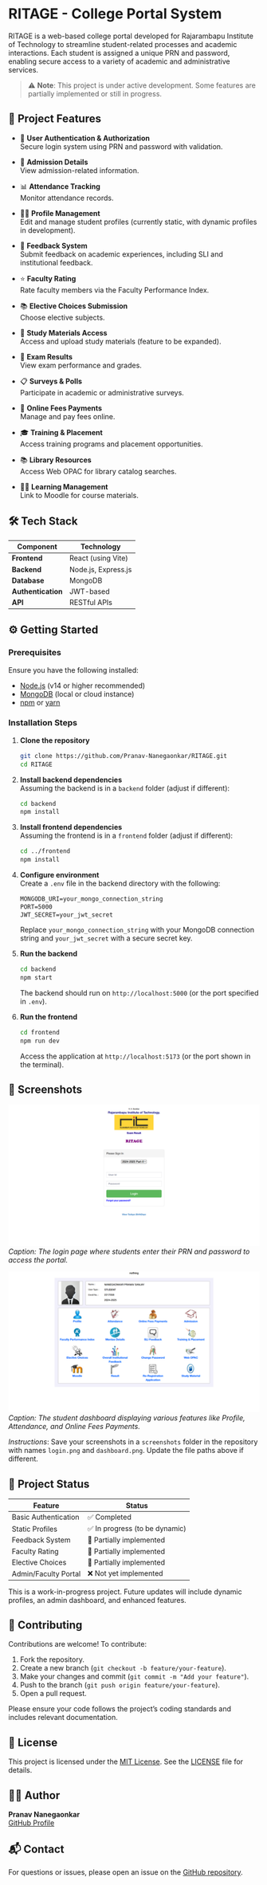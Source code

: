 # RITAGE - College Portal System

RITAGE is a web-based college portal developed for Rajarambapu Institute of Technology to streamline student-related processes and academic interactions. Each student is assigned a unique PRN and password, enabling secure access to a variety of academic and administrative services.

> ⚠️ **Note**: This project is under active development. Some features are partially implemented or still in progress.

## 🚀 Project Features

- 🔐 **User Authentication & Authorization**  
  Secure login system using PRN and password with validation.

- 🏫 **Admission Details**  
  View admission-related information.

- 📊 **Attendance Tracking**  
  Monitor attendance records.

- 🧑‍🎓 **Profile Management**  
  Edit and manage student profiles (currently static, with dynamic profiles in development).

- 💬 **Feedback System**  
  Submit feedback on academic experiences, including SLI and institutional feedback.

- ⭐ **Faculty Rating**  
  Rate faculty members via the Faculty Performance Index.

- 📚 **Elective Choices Submission**  
  Choose elective subjects.

- 📖 **Study Materials Access**  
  Access and upload study materials (feature to be expanded).

- 📝 **Exam Results**  
  View exam performance and grades.

- 📋 **Surveys & Polls**  
  Participate in academic or administrative surveys.

- 💸 **Online Fees Payments**  
  Manage and pay fees online.

- 🎓 **Training & Placement**  
  Access training programs and placement opportunities.

- 📚 **Library Resources**  
  Access Web OPAC for library catalog searches.

- 🧑‍🏫 **Learning Management**  
  Link to Moodle for course materials.

## 🛠️ Tech Stack

| Component         | Technology                              |
|-------------------|-----------------------------------------|
| **Frontend**      | React (using Vite)                     |
| **Backend**       | Node.js, Express.js                    |
| **Database**      | MongoDB                                |
| **Authentication** | JWT-based                              |
| **API**           | RESTful APIs                           |

## ⚙️ Getting Started

### Prerequisites
Ensure you have the following installed:
- [Node.js](https://nodejs.org/) (v14 or higher recommended)
- [MongoDB](https://www.mongodb.com/) (local or cloud instance)
- [npm](https://www.npmjs.com/) or [yarn](https://yarnpkg.com/)

### Installation Steps
1. **Clone the repository**  
   ```bash
   git clone https://github.com/Pranav-Nanegaonkar/RITAGE.git
   cd RITAGE
   ```

2. **Install backend dependencies**  
   Assuming the backend is in a `backend` folder (adjust if different):  
   ```bash
   cd backend
   npm install
   ```

3. **Install frontend dependencies**  
   Assuming the frontend is in a `frontend` folder (adjust if different):  
   ```bash
   cd ../frontend
   npm install
   ```

4. **Configure environment**  
   Create a `.env` file in the backend directory with the following:  
   ```
   MONGODB_URI=your_mongo_connection_string
   PORT=5000
   JWT_SECRET=your_jwt_secret
   ```
   Replace `your_mongo_connection_string` with your MongoDB connection string and `your_jwt_secret` with a secure secret key.

5. **Run the backend**  
   ```bash
   cd backend
   npm start
   ```
   The backend should run on `http://localhost:5000` (or the port specified in `.env`).

6. **Run the frontend**  
   ```bash
   cd frontend
   npm run dev
   ```
   Access the application at `http://localhost:5173` (or the port shown in the terminal).

## 📸 Screenshots

![Login Page](screenshots/login.png)  
*Caption: The login page where students enter their PRN and password to access the portal.*

![Student Dashboard](screenshots/dashboard.png)  
*Caption: The student dashboard displaying various features like Profile, Attendance, and Online Fees Payments.*

*Instructions*: Save your screenshots in a `screenshots` folder in the repository with names `login.png` and `dashboard.png`. Update the file paths above if different.

## 📌 Project Status

| Feature                     | Status                     |
|-----------------------------|----------------------------|
| Basic Authentication        | ✅ Completed               |
| Static Profiles             | ✅ In progress (to be dynamic) |
| Feedback System             | 🚧 Partially implemented   |
| Faculty Rating              | 🚧 Partially implemented   |
| Elective Choices            | 🚧 Partially implemented   |
| Admin/Faculty Portal        | ❌ Not yet implemented     |

This is a work-in-progress project. Future updates will include dynamic profiles, an admin dashboard, and enhanced features.

## 🤝 Contributing

Contributions are welcome! To contribute:
1. Fork the repository.
2. Create a new branch (`git checkout -b feature/your-feature`).
3. Make your changes and commit (`git commit -m "Add your feature"`).
4. Push to the branch (`git push origin feature/your-feature`).
5. Open a pull request.

Please ensure your code follows the project’s coding standards and includes relevant documentation.

## 📄 License

This project is licensed under the [MIT License](https://opensource.org/licenses/MIT). See the [LICENSE](LICENSE) file for details.

## 🙋‍♂️ Author

**Pranav Nanegaonkar**  
[GitHub Profile](https://github.com/Pranav-Nanegaonkar)

## 📬 Contact

For questions or issues, please open an issue on the [GitHub repository](https://github.com/Pranav-Nanegaonkar/RITAGE/issues).